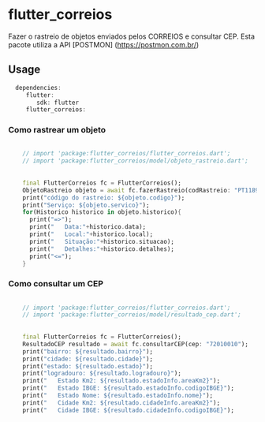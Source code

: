 # flutter_correios

Fazer o rastreio de objetos enviados pelos CORREIOS e consultar CEP.
Esta pacote utiliza a API [POSTMON] (https://postmon.com.br/)



## Usage

```dart
  dependencies:
     flutter:
        sdk: flutter
     flutter_correios:
```     




### Como rastrear um objeto

```dart
   
    // import 'package:flutter_correios/flutter_correios.dart';
    // import 'package:flutter_correios/model/objeto_rastreio.dart';
    
    
    final FlutterCorreios fc = FlutterCorreios();
    ObjetoRastreio objeto = await fc.fazerRastreio(codRastreio: "PT118988786BR");
    print("código do rastreio: ${objeto.codigo}");
    print("Serviço: ${objeto.servico}");
    for(Historico historico in objeto.historico){
      print("=>");
      print("   Data:"+historico.data);
      print("   Local:"+historico.local);
      print("   Situação:"+historico.situacao);
      print("   Detalhes:"+historico.detalhes);
      print("<=");
    }    
```


### Como consultar um CEP

```dart
   
    // import 'package:flutter_correios/flutter_correios.dart';
    // import 'package:flutter_correios/model/resultado_cep.dart';
    
    
    final FlutterCorreios fc = FlutterCorreios();
    ResultadoCEP resultado = await fc.consultarCEP(cep: "72010010");
    print("bairro: ${resultado.bairro}");
    print("cidade: ${resultado.cidade}");
    print("estado: ${resultado.estado}");
    print("logradouro: ${resultado.logradouro}");
    print("   Estado Km2: ${resultado.estadoInfo.areaKm2}");
    print("   Estado IBGE: ${resultado.estadoInfo.codigoIBGE}");
    print("   Estado Nome: ${resultado.estadoInfo.nome}");
    print("   Cidade Km2: ${resultado.cidadeInfo.areaKm2}");
    print("   Cidade IBGE: ${resultado.cidadeInfo.codigoIBGE}");
```
